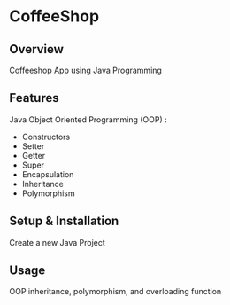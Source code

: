 # CoffeeShop

## Overview
Coffeeshop App using Java Programming

## Features
Java Object Oriented Programming (OOP) :
- Constructors
- Setter
- Getter
- Super
- Encapsulation
- Inheritance
- Polymorphism


## Setup & Installation 
Create a new Java Project

## Usage
OOP inheritance, polymorphism, and overloading function


